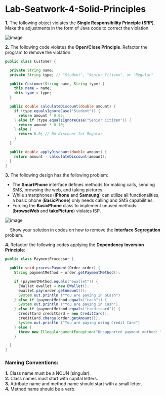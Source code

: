 # Lab-Seatwork-4-Solid-Principles

**1.** The following object violates the **Single Responsibility Principle (SRP)**. Make the adjustments in the form of Java code to correct the violation.

![image](https://github.com/user-attachments/assets/48bf49fa-a9cf-4839-accd-5d34a584693f)

**2.** The following code violates the **Open/Close Principle**.  Refactor the program to remove the violation. 

```java
public class Customer {

  private String name;
  private String type; // "Student", "Senior Citizen", or "Regular"

  public Customer(String name, String type) {
    this.name = name;
    this.type = type;
  }

  public double calculateDiscount(double amount) {
    if (type.equalsIgnoreCase("Student")) {
      return amount * 0.05;
    } else if (type.equalsIgnoreCase("Senior Citizen")) {
      return amount * 0.10;
    } else {
      return 0.0; // No discount for Regular
    }
  }

  public double applyDiscount(double amount) {
    return amount - calculateDiscount(amount);
  }
}
```

**3.** The following design has the following problem:
  * The **SmartPhone** interface defines methods for making calls, sending SMS, browsing the web, and taking pictures.
  * While  smartphones (**iPhone** and **Samsung**) can utilize all functionalities, a basic phone (**BasicPhone**) only needs calling and SMS capabilities.
  * Forcing the **BasicPhone** class to implement unused methods (**browseWeb** and **takePicture**) violates ISP.

  ![image](https://github.com/user-attachments/assets/b3b36cb8-1bd6-42e0-b848-cb61988bd9e9)

&nbsp;&nbsp;&nbsp;&nbsp;Show your solution in codes on how to remove the **Interface Segregation** problem. 

**4.** Refactor the following codes applying the **Dependency Inversion Principle**:

```java
public class PaymentProcessor {

  public void processPayment(Order order) {
    String paymentMethod = order.getPaymentMethod();

    if (paymentMethod.equals("ewallet")) {
      EWallet ewallet = new EWallet();
      ewallet.pay(order.getAmount());
      System.out.println ("You are paying in GCash")
    } else if (paymentMethod.equals("cash")) {
      System.out.println ("You are paying in Cash").
    } else if (paymentMethod.equals("creditcard")) {
      CreditCard creditCard = new CreditCard();
      creditCard.charge(order.getAmount());
      System.out.println ("You are paying using Credit Card")
    } else {
      throw new IllegalArgumentException("Unsupported payment method: " + paymentMethod);
    }

  }
}
```

### Naming Conventions:
**1.**  Class name must be a NOUN (singular).  
**2.**  Class names must start with capital letters.  
**3.**  Attribute name and method name should start with a small letter.  
**4.**  Method name should be a verb.  
